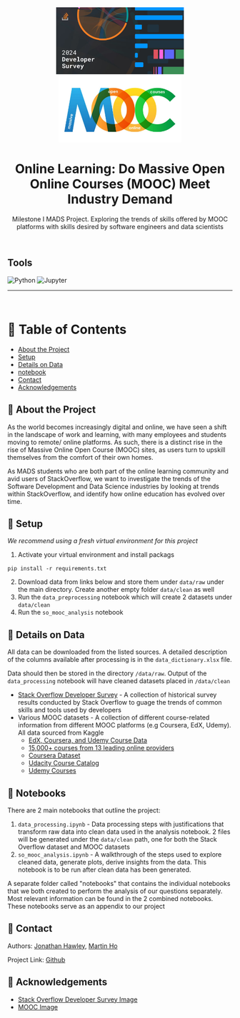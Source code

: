 <div align="center">
  <img src="assets/header-so.png" alt="logo" width="auto" height="150" />
  <img src="assets/header-mooc.png" alt="logo" width="auto" height="150" />
  <h1>Online Learning: Do Massive Open Online Courses (MOOC) Meet Industry Demand</h1>
  <p>
    Milestone I MADS Project. Exploring the trends of skills offered by MOOC platforms with skills desired by software engineers and data scientists
  </p>

</div>

<br />

<!-- Badges -->

## Tools

![Python](https://img.shields.io/badge/Python-FFD43B?style=for-the-badge&logo=python&logoColor=blue)
![Jupyter](https://img.shields.io/badge/Jupyter-F37626.svg?&style=for-the-badge&logo=Jupyter&logoColor=white)

---

<br />

<!-- Table of Contents -->

# :notebook_with_decorative_cover: Table of Contents

- [About the Project](#star2-about-the-project)
- [Setup](#wrench-setup)
- [Details on Data](#bookmark_tabs-details-on-data)
- [notebook](#orange_book-notebooks)
- [Contact](#handshake-contact)
- [Acknowledgements](#gem-acknowledgements)

<!-- About the Project -->

## :star2: About the Project

As the world becomes increasingly digital and online, we have seen a shift in the landscape of work and learning, with many employees and students moving to remote/ online platforms. As such, there is a distinct rise in the rise of Massive Online Open Course (MOOC) sites, as users turn to upskill themselves from the comfort of their own homes.

As MADS students who are both part of the online learning community and avid users of StackOverflow, we want to investigate the trends of the Software Development and Data Science industries by looking at trends within StackOverflow, and identify how online education has evolved over time.

## :wrench: Setup

_We recommend using a fresh virtual environment for this project_

1. Activate your virtual environment and install packags

```
pip install -r requirements.txt
```

2. Download data from links below and store them under `data/raw` under the main directory. Create another empty folder `data/clean` as well
3. Run the `data_preprocessing` notebook which will create 2 datasets under `data/clean`
4. Run the `so_mooc_analysis` notebook

## :bookmark_tabs: Details on Data

All data can be downloaded from the listed sources. A detailed description of the columns available after processing is in the `data_dictionary.xlsx` file.

Data should then be stored in the directory `/data/raw`. Output of the `data_processing` notebook will have cleaned datasets placed in `/data/clean`

- [Stack Overflow Developer Survey](https://survey.stackoverflow.co/) - A collection of historical survey results conducted by Stack Overflow to guage the trends of common skills and tools used by developers
- Various MOOC datasets - A collection of different course-related information from different MOOC platforms (e.g Coursera, EdX, Udemy). All data sourced from Kaggle
  - [EdX, Coursera, and Udemy Course Data](https://www.kaggle.com/datasets/kararhaitham/courses)
  - [15,000+ courses from 13 leading online providers](https://www.kaggle.com/datasets/aloktantrik/dataset-of-1200-coursera-courses)
  - [Coursera Dataset](https://www.kaggle.com/datasets/elvinrustam/coursera-dataset)
  - [Udacity Course Catalog](https://www.kaggle.com/datasets/patrickgendotti/udacity-course-catalog)
  - [Udemy Courses](https://www.kaggle.com/datasets/hossaingh/udemy-courses?select=Course_info.csv)

## :orange_book: Notebooks

There are 2 main notebooks that outline the project:

1. `data_processing.ipynb` - Data processing steps with justifications that transform raw data into clean data used in the analysis notebook. 2 files will be generated under the `data/clean` path, one for both the Stack Overflow dataset and MOOC datasets
2. `so_mooc_analysis.ipynb` - A walkthrough of the steps used to explore cleaned data, generate plots, derive insights from the data. This notebook is to be run after clean data has been generated.

A separate folder called "notebooks" that contains the individual notebooks that we both created to perform the analysis of our questions separately. Most relevant information can be found in the 2 combined notebooks. These notebooks serve as an appendix to our project

## :handshake: Contact

Authors: [Jonathan Hawley](https://github.com/jdhawley), [Martin Ho](https://github.com/minimartzz)

Project Link: [Github](https://github.com/minimartzz/online-learning-so-mooc)

<!-- Acknowledgments -->

## :gem: Acknowledgements

- [Stack Overflow Developer Survey Image](https://stackoverflow.blog/2024/05/20/the-good-the-bad-and-the-disruptive-let-us-know-where-you-stand-in-the-2024-annual-developer-survey/)
- [MOOC Image](https://educationaltechnology.net/massive-open-online-courses-moocs-definitions/)
